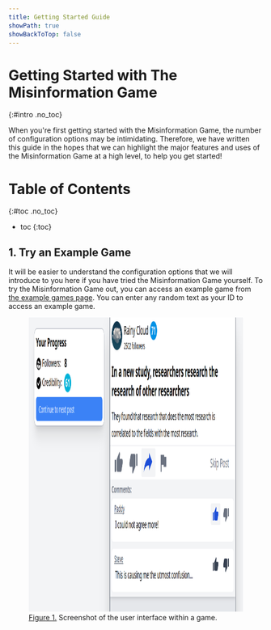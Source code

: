 ```yaml
---
title: Getting Started Guide
showPath: true
showBackToTop: false
---
```


# Getting Started with The Misinformation Game
{:#intro .no_toc}

When you're first getting started with the Misinformation
Game, the number of configuration options may be intimidating.
Therefore, we have written this guide in the hopes that we
can highlight the major features and uses of the Misinformation
Game at a high level, to help you get started!



# Table of Contents
{:#toc .no_toc}
* toc
{:toc}



## 1. Try an Example Game

It will be easier to understand the configuration options that
we will introduce to you here if you have tried the Misinformation
Game yourself. To try the Misinformation Game out, you can access
an example game from [the example games page](/link/ExampleGame). You
can enter any random text as your ID to access an example game.

<figure id="fig1">
    <img src="screenshots/example-game.png" alt="figure 1" height="582" />
    <figcaption>
        <a href="#fig1">Figure 1.</a> Screenshot of the user interface within a game.
    </figcaption>
</figure>

<p class="spacer"></p>
